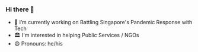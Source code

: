 ### Hi there 👋

- 🔭 I’m currently working on Battling Singapore's Pandemic Response with Tech
- 🏛 I'm interested in helping Public Services / NGOs
- 😄 Pronouns: he/his
